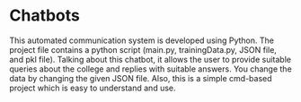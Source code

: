 # Chatbots
This automated communication system is developed using Python. The project file contains a python script (main.py, trainingData.py, JSON file, and pkl file). Talking about this chatbot, it allows the user to provide suitable queries about the college and replies with suitable answers. You change the data by changing the given JSON file. Also, this is a simple cmd-based project which is easy to understand and use.

